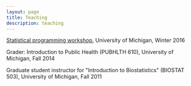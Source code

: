 ```yaml
---
layout: page
title: Teaching
description: teaching
---
```


[Statistical programming workshop](https://bdsegal.github.io/BSA-computing-workshop/), University of Michigan, Winter 2016

Grader: Introduction to Public Health (PUBHLTH 610), University of Michigan, Fall 2014

Graduate student instructor for "Introduction to Biostatistics" (BIOSTAT 503), University of Michigan, Fall 2011
